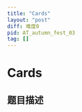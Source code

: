 ```yaml
---
title: "Cards"
layout: "post"
diff: 难度0
pid: AT_autumn_fest_03
tag: []
---
```


# Cards

## 题目描述

[problemUrl]: https://atcoder.jp/contests/autumn_fest/tasks/autumn_fest_03



